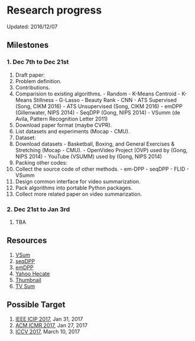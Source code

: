 # Research progress

Updated: 2016/12/07

## Milestones

### 1. Dec 7th to Dec 21st

1. Draft paper:
  1. Problem definition.
  2. Contributions.
  3. Comparision to existing algorithms.
    - Random
    - K-Means Centroid
    - K-Means Stillness
    - G-Lasso
    - Beauty Rank
    - CNN
    - ATS Supervised (Song, CIKM 2016)
    - ATS Unsupervised (Song, CIKM 2016)
    - emDPP (Gillenwater, NIPS 2014)
    - SeqDPP (Gong, NIPS 2014)
    - VSumm (de Avila, Pattern Recognition Letter 2011)
  4. Download paper format (maybe CVPR).
  5. List datasets and experiments (Mocap - CMU).
2. Dataset:
  1. Download datasets 
    - Basketball, Boxing, and General Exercises & Stretching (Mocap - CMU).
    - OpenVideo Project (OVP) used by (Gong, NIPS 2014)
    - YouTube (VSUMM) used by (Gong, NIPS 2014)
3. Packing other codes:
  1. Collect the source code of other methods.
    - em-DPP
    - seqDPP
    - FLID
    - VSumm
  2. Design common interface for video summarization.
  3. Pack algorithms into portable Python packages.
4. Collect more related paper on video summarization.

### 2. Dec 21st to Jan 3rd

1. TBA




## Resources
1. [VSum](https://sites.google.com/site/vsummsite)
2. [seqDPP](https://github.com/pujols/Video-summarization)
3. [emDPP](https://code.google.com/archive/p/em-for-dpps)
4. [Yahoo Hecate](https://github.com/yahoo/hecate)
5. [Thumbnail](https://github.com/yalesong/thumbnail)
6. [TV Sum](https://github.com/yalesong/tvsum)


## Possible Target
1. [IEEE ICIP 2017](http://2017.ieeeicip.org/), Jan 31, 2017
2. [ACM ICMR 2017](http://www.icmr2017.ro/), Jan 27, 2017
3. [ICCV 2017](http://iccv2017.thecvf.com/), March 10, 2017
